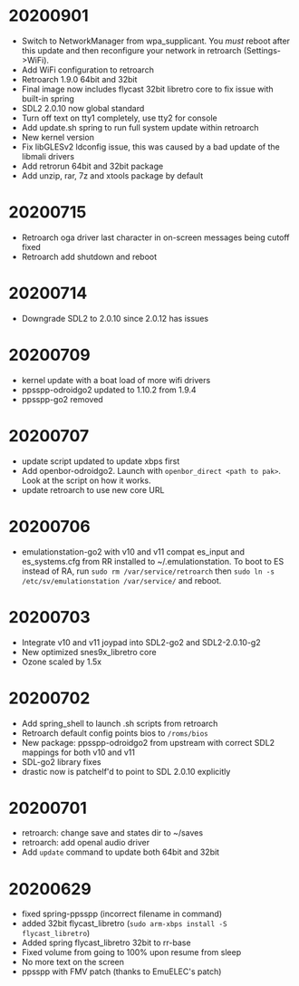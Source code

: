 # 20200901

- Switch to NetworkManager from wpa_supplicant. You *must* reboot after this update
  and then reconfigure your network in retroarch (Settings->WiFi).
- Add WiFi configuration to retroarch
- Retroarch 1.9.0 64bit and 32bit
- Final image now includes flycast 32bit libretro core to fix issue with built-in spring
- SDL2 2.0.10 now global standard
- Turn off text on tty1 completely, use tty2 for console
- Add update.sh spring to run full system update within retroarch
- New kernel version
- Fix libGLESv2 ldconfig issue, this was caused by a bad update of the libmali drivers
- Add retrorun 64bit and 32bit package
- Add unzip, rar, 7z and xtools package by default

# 20200715

- Retroarch oga driver last character in on-screen messages being cutoff fixed
- Retroarch add shutdown and reboot

# 20200714

- Downgrade SDL2 to 2.0.10 since 2.0.12 has issues

# 20200709

- kernel update with a boat load of more wifi drivers
- ppsspp-odroidgo2 updated to 1.10.2 from 1.9.4
- ppsspp-go2 removed

# 20200707

- update script updated to update xbps first
- Add openbor-odroidgo2. Launch with `openbor_direct <path to pak>`. Look at the script on how it works.
- update retroarch to use new core URL

# 20200706

- emulationstation-go2 with v10 and v11 compat es_input and es_systems.cfg from RR installed
  to ~/.emulationstation. To boot to ES instead of RA, run `sudo rm /var/service/retroarch`
  then `sudo ln -s /etc/sv/emulationstation /var/service/` and reboot.

# 20200703

- Integrate v10 and v11 joypad into SDL2-go2 and SDL2-2.0.10-g2
- New optimized snes9x_libretro core
- Ozone scaled by 1.5x

# 20200702

- Add spring_shell to launch .sh scripts from retroarch
- Retroarch default config points bios to `/roms/bios`
- New package: ppsspp-odroidgo2 from upstream with correct SDL2 mappings for both v10 and v11
- SDL-go2 library fixes
- drastic now is patchelf'd to point to SDL 2.0.10 explicitly

# 20200701

- retroarch: change save and states dir to ~/saves
- retroarch: add openal audio driver
- Add `update` command to update both 64bit and 32bit

# 20200629

- fixed spring-ppsspp (incorrect filename in command)
- added 32bit flycast_libretro (`sudo arm-xbps install -S flycast_libretro`)
- Added spring flycast_libretro 32bit to rr-base
- Fixed volume from going to 100% upon resume from sleep
- No more text on the screen
- ppsspp with FMV patch (thanks to EmuELEC's patch)

